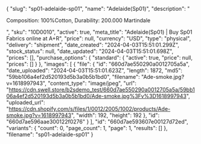 {
  "slug": "sp01-adelaide-sp01",
  "name": "Adelaide(Sp01)",
  "description": "<p>Composition: 100%Cotton, Durability: 200.000 Martindale </p>",
  "sku": "10D0010",
  "active": true,
  "meta_title": "Adelaide(Sp01) | Buy Sp01 Fabrics online at A+R",
  "price": null,
  "currency": "USD",
  "type": "physical",
  "delivery": "shipment",
  "date_created": "2024-04-03T15:51:01.299Z",
  "stock_status": null,
  "date_updated": "2024-04-03T15:51:01.698Z",
  "prices": [],
  "purchase_options": {
    "standard": {
      "active": true,
      "price": null,
      "prices": []
    }
  },
  "images": [
    {
      "file": {
        "id": "660d7ae550290a0012705a5a",
        "date_uploaded": "2024-04-03T15:51:01.623Z",
        "length": 1872,
        "md5": "59bb106a4ef2d520193d5b3a0b5b1bd0",
        "filename": "Ade-smoke.jpg?v=1618997943",
        "content_type": "image/jpeg",
        "url": "https://cdn.swell.store/b2sdemo_test/660d7ae550290a0012705a5a/59bb106a4ef2d520193d5b3a0b5b1bd0/Ade-smoke.jpg%3Fv%3D1618997943",
        "uploaded_url": "https://cdn.shopify.com/s/files/1/0012/2005/1002/products/Ade-smoke.jpg?v=1618997943",
        "width": 192,
        "height": 192
      },
      "id": "660d7ae596aae300122f0276"
    }
  ],
  "id": "660d7ae593607e00127d72ed",
  "variants": {
    "count": 0,
    "page_count": 1,
    "page": 1,
    "results": []
  },
  "filename": "sp01-adelaide-sp01"
}